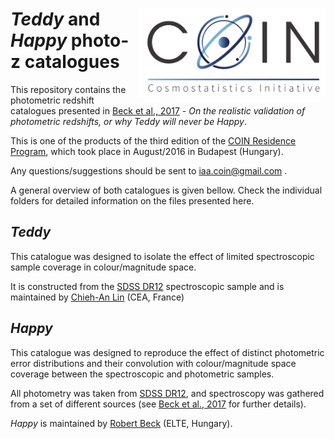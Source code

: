 #  <img  align="right" src="https://github.com/COINtoolbox/DRACULA/blob/master/images/coin.png" width="300">  *Teddy* and *Happy* photo-z catalogues


This repository contains the photometric redshift catalogues presented in [Beck et al., 2017](https://arxiv.org/abs/1701.08748) - *On the realistic validation of photometric redshifts, or why
Teddy will never be Happy*.

This is one of the products of the third edition of the [COIN Residence Program](http://iaacoin.wix.com/crp2016), which took place in August/2016 in Budapest (Hungary). 

Any questions/suggestions should be sent to iaa.coin@gmail.com .


A general overview of both catalogues is given bellow. Check the individual folders for detailed information on the files presented here. 

## *Teddy* 


This catalogue was designed to isolate the effect of limited spectroscopic sample coverage in colour/magnitude space.

It is constructed from the [SDSS DR12](http://www.sdss.org/dr12/) spectroscopic sample and is maintained by [Chieh-An Lin](http://linc.tw/) (CEA, France) 

## *Happy*


This catalogue was designed to reproduce the effect of distinct photometric error distributions and their convolution with colour/magnitude space coverage between the spectroscopic and photometric samples. 

All photometry was taken from [SDSS DR12](http://www.sdss.org/dr12/), and spectroscopy was gathered from a set of different sources (see  [Beck et al., 2017](https://arxiv.org/abs/1701.08748) for further details). 

*Happy* is maintained by [Robert Beck](https://github.com/beckrob) (ELTE, Hungary).

